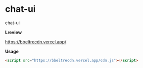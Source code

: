 # chat-ui

chat-ui

**Lreview**

https://bbeltrecdn.vercel.app/

**Usage**

```html
<script src="https://bbeltrecdn.vercel.app/cdn.js"></script>
```
